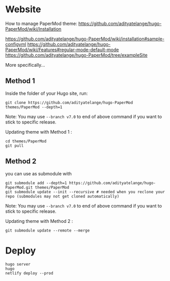 # Website


How to manage PaperMod theme: https://github.com/adityatelange/hugo-PaperMod/wiki/Installation

https://github.com/adityatelange/hugo-PaperMod/wiki/installation#sample-configyml
https://github.com/adityatelange/hugo-PaperMod/wiki/Features#regular-mode-default-mode
https://github.com/adityatelange/hugo-PaperMod/tree/exampleSite


More specifically...

## Method 1
Inside the folder of your Hugo site, run:
``` 
git clone https://github.com/adityatelange/hugo-PaperMod themes/PaperMod --depth=1
```
Note: You may use  ```--branch v7.0``` to end of above command if you want to stick to specific release.

Updating theme with Method 1 :
```
cd themes/PaperMod
git pull
```

## Method 2
you can use as submodule with
```
git submodule add --depth=1 https://github.com/adityatelange/hugo-PaperMod.git themes/PaperMod
git submodule update --init --recursive # needed when you reclone your repo (submodules may not get cloned automatically)
```
Note: You may use  ```--branch v7.0``` to end of above command if you want to stick to specific release.

Updating theme with Method 2 :
```
git submodule update --remote --merge
```


# Deploy

```
hugo server
hugo
netlify deploy --prod
```

